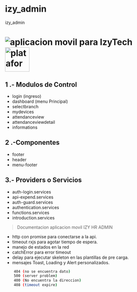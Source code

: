 # izy_admin
 izy_admin

# ![aplicacion movil para IzyTech](https://lh3.googleusercontent.com/YBN_C2LrrPICJ3YKVYB4eqJIg2xkU0n8U70NO8QOGU5RACKqVwZCvBuZQCD2-yhK3g=s180-rw) <img src="https://tr1.cbsistatic.com/hub/i/2019/08/27/37a65923-bee5-4f2d-9df9-64a94f84d8a5/android10hero.jpg" alt="plataforma ios" width="80px" height="80px">

## 1 .- Modulos de Control
   * login (ingreso)
   * dashboard (menu Principal)
   * selectbranch
   * mydevices
   * attendanceview
   * attendanceviewdetail
   * informations

## 2 .-Componentes
   * footer
   * header
   * menu-footer

## 3.- Providers o Servicios
   * auth-login.services
   * api-expend.services
   * auth-guard.services
   * authentication.services
   * functions.services
   * introduction.services
> Documentacion aplicacion movil IZY HR ADMIN 

* http con promise para conectarse a la api.
* timeout rxjs para agotar tiempo de espera.
* manejo de estados en la red
* catchError para error timeout
* delay para ejecutar skeleton en las plantillas de pre carga.
* mensajes Toast, Loading y Alert personalizados.
``` bash  
    404 (no se encuentra dato)
    500 (server problem)
    400 (No encuentra la direccion)
    408 (timeout expire)
```